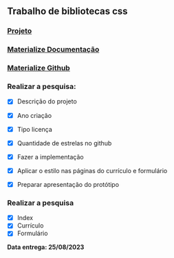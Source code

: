 ## Trabalho de bibliotecas css

### [Projeto]([https://materializecss.com/](https://senac-trabalho-frameworks-css2.vercel.app/))  
### [Materialize Documentação](https://materializecss.com/)  
### [Materialize Github](https://github.com/Dogfalo/materialize)  

### Realizar a pesquisa:  
- [X]  Descrição do projeto  
- [X]  Ano criação  
- [X]  Tipo licença  
- [X]  Quantidade de estrelas no github  

- [X] Fazer a implementação
- [X] Aplicar o estilo nas páginas do currículo e formulário
- [X] Preparar apresentação do protótipo

### Realizar a pesquisa  
- [X]  Index
- [X]  Currículo
- [X]  Formulário

**Data entrega: 25/08/2023**


